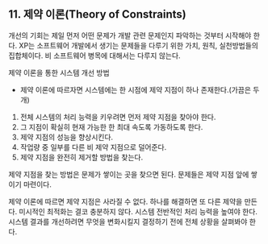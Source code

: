 
## 11. 제약 이론(Theory of Constraints)

개선의 기회는 제일 먼저 어떤 문제가 개발 관련 문제인지 파악하는 것부터 시작해야 한다. 
XP는 소프트웨어 개발에서 생기는 문제들을 다루기 위한 가치, 원칙, 실천방법들의 집합체이다. 
비 소프트웨어 병목에 대해서는 다루지 않는다. 

제약 이론을 통한 시스템 개선 방법

* 제약 이론에 따르자면 시스템에는 한 시점에 제약 지점이 하나 존재한다.(가끔은 두개)
 
1. 전체 시스템의 처리 능력을 키우려면 먼저 제약 지점을 찾아야 한다. 
1. 그 지점이 확실히 현재 가능한 한 최대 속도록 가동하도록 한다. 
1. 제약 지점의 성능을 향상시킨다. 
1. 작업량 중 일부를 다른 비 제약 지점으로 덜어준다. 
1. 제약 지점을 완전히 제거할 방법을 찾는다. 

제약 지점을 찾는 방법은 문제가 쌓이는 곳을 찾으면 된다. 
문제들은 제약 지점 앞에 쌓이기 마련이다. 

제약 이론에 따르면 제약 지점은 사라질 수 없다. 
하나를 해결하면 또 다른 제약을 만든다. 
미시적인 최적화는 결코 충분하지 않다. 
시스템 전반적인 처리 능력을 높여야 한다. 
시스템 결과를 개선하려면 무엇을 변화시킬지 결정하기 전에 전체 상황을 살펴봐야 한다. 
